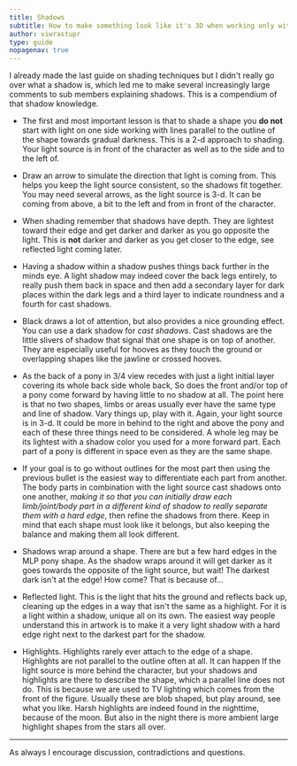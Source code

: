 ```yaml
---
title: Shadows
subtitle: How to make something look like it's 3D when working only with two
author: viwrastupr
type: guide
nopagenav: true
---
```

<Ponymote mote="derp" text="Hello again!"/>
<Ponymote mote="derpyhappy" text="I hope all of you find this guide useful."/>

I already made the last guide on shading techniques but I didn't really go over what a shadow is, which led me to make several increasingly large comments to sub members explaining shadows. This is a compendium of that shadow knowledge.

-   The first and most important lesson is that to shade a shape you **do not** start with light on one side working with lines parallel to the outline of the shape towards gradual darkness. This is a 2-d approach to shading. Your light source is in front of the character as well as to the side and to the left of.

-   Draw an arrow to simulate the direction that light is coming from. This helps you keep the light source consistent, so the shadows fit together. You may need several arrows, as the light source is 3-d. It can be coming from above, a bit to the left and from in front of the character.

-   When shading remember that shadows have depth. They are lightest toward their edge and get darker and darker as you go opposite the light. This is **not** darker and darker as you get closer to the edge, see reflected light coming later.

-   Having a shadow within a shadow pushes things back further in the minds eye. A light shadow may indeed cover the back legs entirely, to really push them back in space and then add a secondary layer for dark places within the dark legs and a third layer to indicate roundness and a fourth for cast shadows.

-   Black draws a lot of attention, but also provides a nice grounding effect. You can use a dark shadow for _cast shadows_. Cast shadows are the little slivers of shadow that signal that one shape is on top of another. They are especially useful for hooves as they touch the ground or overlapping shapes like the jawline or crossed hooves.

-   As the back of a pony in 3/4 view recedes with just a light initial layer covering its whole back side whole back, So does the front and/or top of a pony come forward by having little to no shadow at all. <Ponymote mote="twismile" text="Don't stop reading yet, there's more to learn!"/> The point here is that no two shapes, limbs or areas usually ever have the same type and line of shadow. Vary things up, play with it. Again, your light source is in 3-d. It could be more in behind to the right and above the pony and each of these three things need to be considered. A whole leg may be its lightest with a shadow color you used for a more forward part. Each part of a pony is different in space even as they are the same shape.

-   If your goal is to go without outlines for the most part then using the previous bullet is the easiest way to differentiate each part from another. The body parts in combination with the light source cast shadows onto one another, _making it so that you can initially draw each limb/joint/body part in a different kind of shadow to really separate them with a hard edge_, then refine the shadows from there. Keep in mind that each shape must look like it belongs, but also keeping the balance and making them all look different.

-   Shadows wrap around a shape. There are but a few hard edges in the MLP pony shape. As the shadow wraps around it will get darker as it goes towards the opposite of the light source, but wait! The darkest dark isn't at the edge! How come? That is because of...

-   Reflected light. This is the light that hits the ground and reflects back up, cleaning up the edges in a way that isn't the same as a highlight. For it is a light within a shadow, unique all on its own. The easiest way people understand this in artwork is to make it a very light shadow with a hard edge right next to the darkest part for the shadow.

-   Highlights. Highlights rarely ever attach to the edge of a shape. Highlights are not parallel to the outline often at all. It can happen If the light source is more behind the character, but your shadows and highlights are there to describe the shape, which a parallel line does not do. This is because we are used to TV lighting which comes from the front of the figure. Usually these are blob shaped, but play around, see what you like. Harsh highlights are indeed found in the nighttime, because of the moon. But also in the night there is more ambient large highlight shapes from the stars all over.

-----

As always I encourage discussion, contradictions and questions.
<Ponymote mote="twismile" text="Guide?"/>
<Ponymote mote="twismug" text="Check."/>
<Ponymote mote="twistare" text="Bullet points?"/>
<Ponymote mote="twibeam" text="Check"/>
<Ponymote mote="twipride" text="Got everything covered?"/>
<Ponymote mote="twicrazy" text="No?  What!"/>
<Ponymote mote="derpwizard" text="Sorry... I do what I can."/>